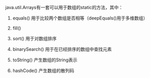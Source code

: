 java.util.Arrays有一套可以用于数组的static的方法，其中：

1. equals()
   用于比较两个数组是否相等（deepEquals()用于多维数组）
   
2. fill()

3. sort()
   用于对数组排序
   
4. binarySearch()
   用于在已经排序的数组中查找元素
   
5. toString()
   产生数组的String表示
   
6. hashCode()
   产生数组的散列码
